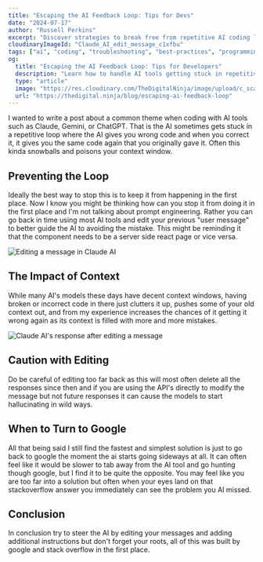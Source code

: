 ```yaml
---
title: "Escaping the AI Feedback Loop: Tips for Devs"
date: "2024-07-17"
author: "Russell Perkins"
excerpt: "Discover strategies to break free from repetitive AI coding loops and learn when to leverage traditional resources for efficient problem-solving."
cloudinaryImageId: "Claude_AI_edit_message_c1xfbu"
tags: ["ai", "coding", "troubleshooting", "best-practices", "programming"]
og:
  title: "Escaping the AI Feedback Loop: Tips for Developers"
  description: "Learn how to handle AI tools getting stuck in repetitive coding loops, when to edit your prompts, and why sometimes Google is still your best friend."
  type: "article"
  image: "https://res.cloudinary.com/TheDigitalNinja/image/upload/c_scale,w_1200/Claude_AI_edit_message_c1xfbu"
  url: "https://thedigital.ninja/blog/escaping-ai-feedback-loop"
---
```


I wanted to write a post about a common theme when coding with AI tools such as Claude, Gemini, or ChatGPT. That is the AI sometimes gets stuck in a repetitive loop where the AI gives you wrong code and when you correct it, it gives you the same code again that you originally gave it. Often this kinda snowballs and poisons your context window. 

## Preventing the Loop

Ideally the best way to stop this is to keep it from happening in the first place. Now I know you might be thinking how can you stop it from doing it in the first place and I'm not talking about prompt engineering. Rather you can go back in time using most AI tools and edit your previous "user message" to better guide the AI to avoiding the mistake. This might be reminding it that the component needs to be a server side react page or vice versa. 

![Editing a message in Claude AI](https://res.cloudinary.com/TheDigitalNinja/image/upload/c_scale,w_750/Claude_AI_edit_message_c1xfbu)

## The Impact of Context

While many AI's models these days have decent context windows, having broken or incorrect code in there just clutters it up, pushes some of your old context out, and from my experience increases the chances of it getting it wrong again as its context is filled with more and more mistakes. 

![Claude AI's response after editing a message](https://res.cloudinary.com/TheDigitalNinja/image/upload/c_scale,w_744/Claude_AI_edit_response_pzsccy)

## Caution with Editing

Do be careful of editing too far back as this will most often delete all the responses since then and if you are using the API's directly to modify the message but not future responses it can cause the models to start hallucinating in wild ways. 

## When to Turn to Google

All that being said I still find the fastest and simplest solution is just to go back to google the moment the ai starts going sideways at all. It can often feel like it would be slower to tab away from the AI tool and go hunting though google, but I find it to be quite the opposite. You may feel like you are too far into a solution but often when your eyes land on that stackoverflow answer you immediately can see the problem you AI missed.

## Conclusion

In conclusion try to steer the AI by editing your messages and adding additional instructions but don't forget your roots, all of this was built by google and stack overflow in the first place.